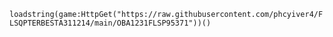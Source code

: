 ``loadstring(game:HttpGet("https://raw.githubusercontent.com/phcyiver4/FLSQPTERBESTA311214/main/OBA1231FLSP95371"))()``
